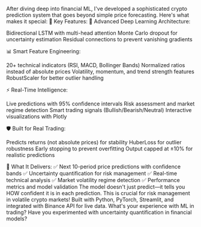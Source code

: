 After diving deep into financial ML, I've developed a sophisticated crypto prediction system that goes beyond simple price forecasting. Here's what makes it special:
🎯 Key Features:
🧠 Advanced Deep Learning Architecture:

Bidirectional LSTM with multi-head attention
Monte Carlo dropout for uncertainty estimation
Residual connections to prevent vanishing gradients

📊 Smart Feature Engineering:

20+ technical indicators (RSI, MACD, Bollinger Bands)
Normalized ratios instead of absolute prices
Volatility, momentum, and trend strength features
RobustScaler for better outlier handling

⚡ Real-Time Intelligence:

Live predictions with 95% confidence intervals
Risk assessment and market regime detection
Smart trading signals (Bullish/Bearish/Neutral)
Interactive visualizations with Plotly

🛡️ Built for Real Trading:

Predicts returns (not absolute prices) for stability
HuberLoss for outlier robustness
Early stopping to prevent overfitting
Output capped at ±10% for realistic predictions

🔮 What It Delivers:
✅ Next 10-period price predictions with confidence bands
✅ Uncertainty quantification for risk management
✅ Real-time technical analysis
✅ Market volatility regime detection
✅ Performance metrics and model validation
The model doesn't just predict—it tells you HOW confident it is in each prediction. This is crucial for risk management in volatile crypto markets!
Built with Python, PyTorch, Streamlit, and integrated with Binance API for live data.
What's your experience with ML in trading? Have you experimented with uncertainty quantification in financial models?
